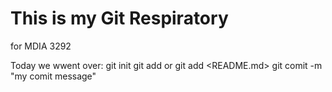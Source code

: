 # This is my Git Respiratory 
for MDIA 3292 

Today we wwent over: 
git init 
git add <filename> 
or git add <README.md>
git comit -m "my comit message"


